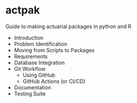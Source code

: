 # actpak
Guide to making actuarial packages in python and R

- Introduction
- Problem Identification
- Moving from Scripts to Packages
- Requirements
- Database Integration
- Git Workflow
  - Using GitHub
  - GitHub Actions (or CI/CD)
- Documentation
- Testing Suite
